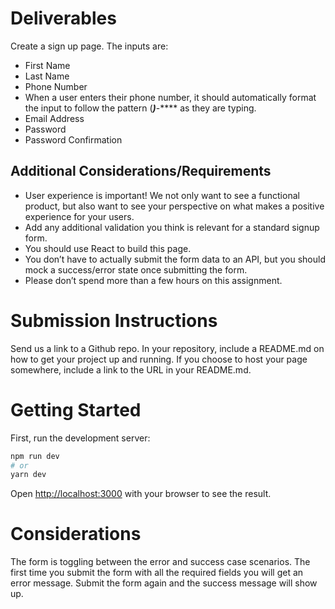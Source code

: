 # Deliverables

Create a sign up page. The inputs are: 

- First Name
- Last Name
- Phone Number
- When a user enters their phone number, it should automatically format the input to follow the pattern
 (***)***-**** as they are typing. 
- Email Address
- Password
- Password Confirmation


## Additional Considerations/Requirements

- User experience is important! We not only want to see a functional product, but also want to see your perspective on what makes a positive experience for your users.
- Add any additional validation you think is relevant for a standard signup form.
- You should use React to build this page.
- You don’t have to actually submit the form data to an API, but you should mock a success/error state once submitting the form.
- Please don’t spend more than a few hours on this assignment.


# Submission Instructions

Send us a link to a Github repo. In your repository, include a README.md on how to get your project up and running. If you choose to host your page somewhere, include a link to the URL in your README.md. 

# Getting Started

First, run the development server:

```bash
npm run dev
# or
yarn dev
```

Open [http://localhost:3000](http://localhost:3000) with your browser to see the result.

# Considerations

The form is toggling between the error and success case scenarios. The first time you submit the form with all the required fields you will get an error message. Submit the form again and the success message will show up.
